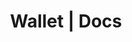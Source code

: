 ---
title: Wallet | Docs
layout: docs
permalink: /docs/getting-started/wallet/
group: "getting-started"
---